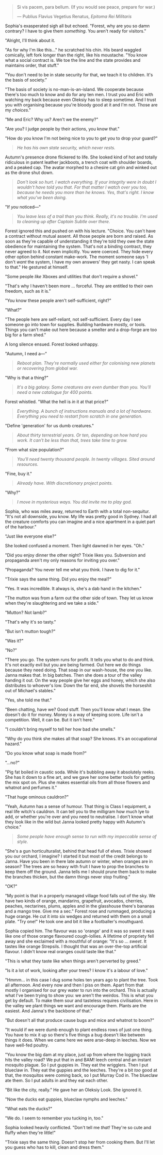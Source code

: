 > Si vis pacem, para bellum. (If you would see peace, prepare for war.)
> 
> — Publius Flavius Vegetius Renatus, _Epitoma Rei Militaris_

Sophia's exasperated sigh all but echoed. "Forest, why are you so damn contrary? I have to give them _something_. You aren't ready for visitors."

"Alright, I'll think about it. 

"As for why I'm like this..." he scratched his chin. His beard waggled comically, left fork longer than the right, like his moustache. "You know what a social contract is. We toe the line and the state provides and maintains order, that stuff."

"You don't need to be in state security for that, we teach it to children. It's the basis of society."

"The basis of society is no-man-is-an-island. We cooperate because there's too much to know and do for any ten men. I trust you and Eric with watching my back because even Oleksiy has to sleep sometime. And I trust you with organising because you're bloody good at it and I'm not. Those are my _choices_."

"Me and Eric? Why us? Aren't we the enemy?"

"Are you? I judge people by their actions, you know that."

"How do you know I'm not being nice to you to get you to drop your guard?"

> _He has his own state security, which never rests._

Autumn's presence drone flickered to life. She looked kind of hot and totally ridiculous in patent leather jackboots, a trench coat with shoulder boards, and a peaked cap. The avatar morphed to a chesire cat grin and winked out as the drone shut down.

> _Don't look so hurt. I watch everything. If your integrity were in doubt I wouldn't have told you that. For that matter I watch over you too, because he needs you more than he knows. Yes, that's right. I know what you've been doing._

"If _you_ noticed&mdash;"

> _You leave less of a trail than you think. Really, it's no trouble. I'm used to cleaning up after Captain Subtle over there._

Forest ignored this and pushed on with his lecture. "Choice. You can't have a contract without mutual assent. All those people are born and raised. As soon as they're capable of understanding it they're told they owe the state obedience for maintaining the system. That's not a binding contract, they never agreed to it. Not even implicitly. You were coerced. They hide every other option behind constant make-work. The moment someone says 'I don't _want_ the system, I have my own answers' they get nasty. I can speak to that." He gestured at himself.

"Some people _like_ Xboxes and utilities that don't require a shovel."

"That's why I haven't been more ... forceful. They are entitled to their own freedom, such as it is."

"You know these people aren't self-sufficient, right?"

"What?"

"The people here are self-reliant, not self-sufficient. Every day I see someone go into town for supplies. Building hardware mostly, or tools. Things you can't make out here because a smelter and a drop-forge are too big for a farm shed."

A long silence ensued. Forest looked unhappy.

"Autumn, I need a&mdash;"

> _Reboot plan. They're normally used either for colonising new planets or recovering from global war._

"Why is that a thing?"

> _It's a big galaxy. Some creatures are even dumber than you. You'll need a new catalogue for 400 points._

Forest whistled. "What the hell is _in_ it at that price?"

> _Everything. A bunch of instructions manuals and a lot of hardware. Everything you need to restart from scratch in one generation._

"Define 'generation' for us dumb creatures."

> _About thirty terrestrial years. Or ten, depending on how hard you work. It can't be less than that, trees take time to grow._

"From what size population?"

> _You'll need twenty thousand people. In twenty villages. Sited around resources._

"Fine, buy it."

> _Already have. With discretionary project points._

"Why?"

> _I move in mysterious ways. You did invite me to play god._

Sophia, who was miles away, returned to Earth with a total non-sequitur. "It's not all downside, you know. My life was pretty good in Sydney. I had all the creature comforts you can imagine and a nice apartment in a quiet part of the harbour."

"Just like everyone else?"

She looked confused a moment. Then light dawned in her eyes. "Oh."

"Did you enjoy dinner the other night? Trixie likes you. Subversion and propaganda aren't my only reasons for inviting you over."

"Propaganda? You never tell me what you think. I have to dig for it."

"Trixie says the same thing. Did you enjoy the meal?"

"Yes. It was incredible. It always is, she's a dab hand in the kitchen."

"The mutton was from a farm out the other side of town. They let us know when they're slaughtering and we take a side."

"Mutton? Not lamb?"

"That's why it's so tasty."

"But isn't mutton tough?"

"Was it?"

"No?"

"There you go. The system runs for profit. It tells you what to do and think. It's not exactly evil but you are being farmed. Out here we do things because they need doing. That soap in our wash-house, the one you like. Janna makes that. In big batches. Then she does a tour of the valley handing it out. On the way people give her eggs and honey, which she also distributes to whoever's low. Down the far end, she shovels the horseshit out of Michael's stables."

"Yes, she told me that."

"Been chatting, have we? Good stuff. Then you'll know what I mean. She doesn't do it for money. Money is a way of keeping score. Life isn't a competition. Well, it can be. But it isn't here."

"I couldn't bring myself to tell her how bad she smells."

"Why do you think she makes all that soap? She knows. It's an occupational hazard."

"Do you know what soap is made from?"

"...no?"

"Pig fat boiled in caustic soda. While it's bubbling away it absolutely reeks. She has it down to a fine art, and we gave her some better tools for getting the mix spot on. Plus she makes essential oils from all those flowers and whatnot and perfumes it."

"That huge ominous cauldron?"

"Yeah, Autumn has a sense of humour. That thing is Class I equipment, a real life witch's cauldron. It can tell you to the milligram how much lye to add, or whether you're over and you need to neutralise. I don't know what they look like in the wild but Janna looked pretty happy with Autumn's choice."

> _Some people have enough sense to run with my impeccable sense of style._

"She's a gun horticulturalist, behind that head full of elves. Trixie showed you our orchard, I imagine? I started it but most of the credit belongs to Janna. Have you been in there late autumn or winter, when oranges are in season? The trees are so heavy with fruit I have to prop the branches to keep them off the ground. Janna tells me I should prune them back to make the branches thicken, but the damn things never stop fruiting."

"OK?"

"My point is that in a properly managed village food falls out of the sky. We have two kinds of orange, mandarins, grapefruit, avocados, cherries, peaches, nectarines, plums, apples and in the glasshouse there's bananas and a mango tree. Give me a sec." Forest rose and rummaged, producing a huge orange. He cut it into six wedges and returned with them on a small plate. "Try one!" He took one and bit it like a footballer's mouthguard. 

Sophia copied him. The flavour was so 'orange' and it was so sweet it was like one of those orange flavoured cough-lollies. A lifetime of propriety fell away and she exclaimed with a mouthful of orange: "It's so ... _sweet_. It tastes like orange Strepsils. I thought that was an over-the-top artificial flavour. I didn't know real oranges could taste like that."

"This is what they taste like when things aren't perverted by greed."

"Is it a lot of work, looking after your trees? I know it's a labour of love."

"Hmmm... in this case I dug some holes ten years ago to plant the tree. Took all afternoon. And every now and then I piss on them. Apart from that mostly I organised for our grey water to run into the orchard. This is actually what I've been trying to show you: we aren't the weirdos. This is what you get by default. To make them sour and tasteless requires civilisation. Here in the valley we plant things we want and encourage them. Plants are the easiest. And Janna's the backbone of that."

"But doesn't all that produce cause bugs and mice and whatnot to boom?"

"It would if we were dumb enough to plant endless rows of just one thing. You have to mix it up so there's five things a bug doesn't like between things it does. When we came here we were arse-deep in leeches. Now we have well-fed poultry.

"You know the big dam at my place, just up from where the logging track hits the valley road? We put that in and BAM! leech central and an instant mosquito plague. So I put guppies in. They eat the wrigglers. Then I put blueclaw in. They eat the guppies and the leeches. They're a bit _too_ good at that, the mosquitos were coming back, so I put Murray Cod in. The blueclaw ate them. So I put adults in and they eat each other. 

"Bit like the city, really." He gave her an Oleksiy Look. She ignored it.

"Now the ducks eat guppies, blueclaw nymphs and leeches." 

"What eats the ducks?"

"We do. I seem to remember you tucking in, too."

Sophia looked heavily conflicted. "Don't tell me _that!_ They're so cute and fluffy when they're little!"

"Trixie says the same thing. Doesn't stop her from cooking them. But I'll let you guess who has to kill, clean and dress them."
